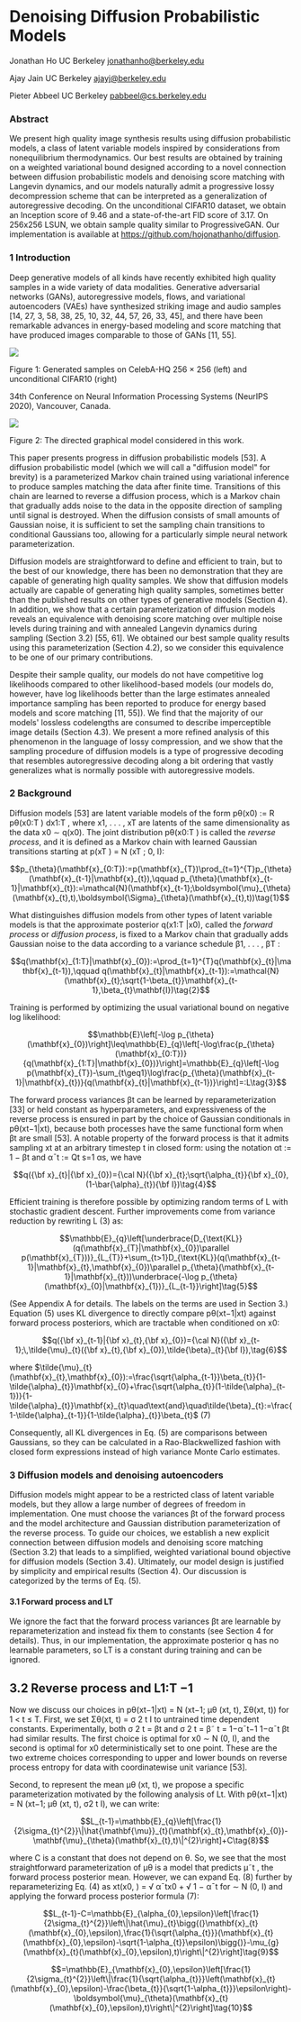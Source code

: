 # Denoising Diffusion Probabilistic Models

Jonathan Ho UC Berkeley jonathanho@berkeley.edu

Ajay Jain UC Berkeley ajayj@berkeley.edu

Pieter Abbeel UC Berkeley pabbeel@cs.berkeley.edu

### Abstract

We present high quality image synthesis results using diffusion probabilistic models, a class of latent variable models inspired by considerations from nonequilibrium thermodynamics. Our best results are obtained by training on a weighted variational bound designed according to a novel connection between diffusion probabilistic models and denoising score matching with Langevin dynamics, and our models naturally admit a progressive lossy decompression scheme that can be interpreted as a generalization of autoregressive decoding. On the unconditional CIFAR10 dataset, we obtain an Inception score of 9.46 and a state-of-the-art FID score of 3.17. On 256x256 LSUN, we obtain sample quality similar to ProgressiveGAN. Our implementation is available at https://github.com/hojonathanho/diffusion.

### 1 Introduction

Deep generative models of all kinds have recently exhibited high quality samples in a wide variety of data modalities. Generative adversarial networks (GANs), autoregressive models, flows, and variational autoencoders (VAEs) have synthesized striking image and audio samples [14, 27, 3, 58, 38, 25, 10, 32, 44, 57, 26, 33, 45], and there have been remarkable advances in energy-based modeling and score matching that have produced images comparable to those of GANs [11, 55].

![](_page_0_Picture_8.jpeg)

Figure 1: Generated samples on CelebA-HQ 256 × 256 (left) and unconditional CIFAR10 (right)

34th Conference on Neural Information Processing Systems (NeurIPS 2020), Vancouver, Canada.

![](_page_1_Figure_0.jpeg)

Figure 2: The directed graphical model considered in this work.

This paper presents progress in diffusion probabilistic models [53]. A diffusion probabilistic model (which we will call a "diffusion model" for brevity) is a parameterized Markov chain trained using variational inference to produce samples matching the data after finite time. Transitions of this chain are learned to reverse a diffusion process, which is a Markov chain that gradually adds noise to the data in the opposite direction of sampling until signal is destroyed. When the diffusion consists of small amounts of Gaussian noise, it is sufficient to set the sampling chain transitions to conditional Gaussians too, allowing for a particularly simple neural network parameterization.

Diffusion models are straightforward to define and efficient to train, but to the best of our knowledge, there has been no demonstration that they are capable of generating high quality samples. We show that diffusion models actually are capable of generating high quality samples, sometimes better than the published results on other types of generative models (Section 4). In addition, we show that a certain parameterization of diffusion models reveals an equivalence with denoising score matching over multiple noise levels during training and with annealed Langevin dynamics during sampling (Section 3.2) [55, 61]. We obtained our best sample quality results using this parameterization (Section 4.2), so we consider this equivalence to be one of our primary contributions.

Despite their sample quality, our models do not have competitive log likelihoods compared to other likelihood-based models (our models do, however, have log likelihoods better than the large estimates annealed importance sampling has been reported to produce for energy based models and score matching [11, 55]). We find that the majority of our models' lossless codelengths are consumed to describe imperceptible image details (Section 4.3). We present a more refined analysis of this phenomenon in the language of lossy compression, and we show that the sampling procedure of diffusion models is a type of progressive decoding that resembles autoregressive decoding along a bit ordering that vastly generalizes what is normally possible with autoregressive models.

### 2 Background

Diffusion models [53] are latent variable models of the form pθ(x0) := R pθ(x0:T ) dx1:T , where x1, . . . , xT are latents of the same dimensionality as the data x0 ∼ q(x0). The joint distribution pθ(x0:T ) is called the *reverse process*, and it is defined as a Markov chain with learned Gaussian transitions starting at p(xT ) = N (xT ; 0, I):

$$p_{\theta}(\mathbf{x}_{0:T}):=p(\mathbf{x}_{T})\prod_{t=1}^{T}p_{\theta}(\mathbf{x}_{t-1}|\mathbf{x}_{t}),\qquad p_{\theta}(\mathbf{x}_{t-1}|\mathbf{x}_{t}):=\mathcal{N}(\mathbf{x}_{t-1};\boldsymbol{\mu}_{\theta}(\mathbf{x}_{t},t),\boldsymbol{\Sigma}_{\theta}(\mathbf{x}_{t},t))\tag{1}$$

What distinguishes diffusion models from other types of latent variable models is that the approximate posterior q(x1:T |x0), called the *forward process* or *diffusion process*, is fixed to a Markov chain that gradually adds Gaussian noise to the data according to a variance schedule β1, . . . , βT :

$$q(\mathbf{x}_{1:T}|\mathbf{x}_{0}):=\prod_{t=1}^{T}q(\mathbf{x}_{t}|\mathbf{x}_{t-1}),\qquad q(\mathbf{x}_{t}|\mathbf{x}_{t-1}):=\mathcal{N}(\mathbf{x}_{t};\sqrt{1-\beta_{t}}\mathbf{x}_{t-1},\beta_{t}\mathbf{I})\tag{2}$$

Training is performed by optimizing the usual variational bound on negative log likelihood:

$$\mathbb{E}\left[-\log p_{\theta}(\mathbf{x}_{0})\right]\leq\mathbb{E}_{q}\left[-\log\frac{p_{\theta}(\mathbf{x}_{0:T})}{q(\mathbf{x}_{1:T}|\mathbf{x}_{0})}\right]=\mathbb{E}_{q}\left[-\log p(\mathbf{x}_{T})-\sum_{t\geq1}\log\frac{p_{\theta}(\mathbf{x}_{t-1}|\mathbf{x}_{t})}{q(\mathbf{x}_{t}|\mathbf{x}_{t-1})}\right]=:L\tag{3}$$

The forward process variances βt can be learned by reparameterization [33] or held constant as hyperparameters, and expressiveness of the reverse process is ensured in part by the choice of Gaussian conditionals in pθ(xt−1|xt), because both processes have the same functional form when βt are small [53]. A notable property of the forward process is that it admits sampling xt at an arbitrary timestep t in closed form: using the notation αt := 1 − βt and α¯t := Qt s=1 αs, we have

$$q({\bf x}_{t}|{\bf x}_{0})={\cal N}({\bf x}_{t};\sqrt{\alpha_{t}}{\bf x}_{0},(1-\bar{\alpha}_{t}){\bf I})\tag{4}$$

Efficient training is therefore possible by optimizing random terms of L with stochastic gradient descent. Further improvements come from variance reduction by rewriting L (3) as:

$$\mathbb{E}_{q}\left[\underbrace{D_{\text{KL}}(q(\mathbf{x}_{T}|\mathbf{x}_{0})\parallel p(\mathbf{x}_{T}))}_{L_{T}}+\sum_{t>1}D_{\text{KL}}(q(\mathbf{x}_{t-1}|\mathbf{x}_{t},\mathbf{x}_{0})\parallel p_{\theta}(\mathbf{x}_{t-1}|\mathbf{x}_{t}))\underbrace{-\log p_{\theta}(\mathbf{x}_{0}|\mathbf{x}_{1})}_{L_{t-1}}\right]\tag{5}$$

(See Appendix A for details. The labels on the terms are used in Section 3.) Equation (5) uses KL divergence to directly compare pθ(xt−1|xt) against forward process posteriors, which are tractable when conditioned on x0:

$$q({\bf x}_{t-1}|{\bf x}_{t},{\bf x}_{0})={\cal N}({\bf x}_{t-1};\,\tilde{\mu}_{t}({\bf x}_{t},{\bf x}_{0}),\tilde{\beta}_{t}{\bf I}),\tag{6}$$

where $\tilde{\mu}_{t}(\mathbf{x}_{t},\mathbf{x}_{0}):=\frac{\sqrt{\alpha_{t-1}}\beta_{t}}{1-\tilde{\alpha}_{t}}\mathbf{x}_{0}+\frac{\sqrt{\alpha_{t}}(1-\tilde{\alpha}_{t-1})}{1-\tilde{\alpha}_{t}}\mathbf{x}_{t}\quad\text{and}\quad\tilde{\beta}_{t}:=\frac{1-\tilde{\alpha}_{t-1}}{1-\tilde{\alpha}_{t}}\beta_{t}$ (7)

Consequently, all KL divergences in Eq. (5) are comparisons between Gaussians, so they can be calculated in a Rao-Blackwellized fashion with closed form expressions instead of high variance Monte Carlo estimates.

### 3 Diffusion models and denoising autoencoders

Diffusion models might appear to be a restricted class of latent variable models, but they allow a large number of degrees of freedom in implementation. One must choose the variances βt of the forward process and the model architecture and Gaussian distribution parameterization of the reverse process. To guide our choices, we establish a new explicit connection between diffusion models and denoising score matching (Section 3.2) that leads to a simplified, weighted variational bound objective for diffusion models (Section 3.4). Ultimately, our model design is justified by simplicity and empirical results (Section 4). Our discussion is categorized by the terms of Eq. (5).

#### 3.1 Forward process and LT

We ignore the fact that the forward process variances βt are learnable by reparameterization and instead fix them to constants (see Section 4 for details). Thus, in our implementation, the approximate posterior q has no learnable parameters, so LT is a constant during training and can be ignored.

## 3.2 Reverse process and L1:T −1

Now we discuss our choices in pθ(xt−1|xt) = N (xt−1; µθ (xt, t), Σθ(xt, t)) for 1 < t ≤ T. First, we set Σθ(xt, t) = σ 2 t I to untrained time dependent constants. Experimentally, both σ 2 t = βt and σ 2 t = β˜ t = 1−α¯t−1 1−α¯t βt had similar results. The first choice is optimal for x0 ∼ N (0, I), and the second is optimal for x0 deterministically set to one point. These are the two extreme choices corresponding to upper and lower bounds on reverse process entropy for data with coordinatewise unit variance [53].

Second, to represent the mean µθ (xt, t), we propose a specific parameterization motivated by the following analysis of Lt. With pθ(xt−1|xt) = N (xt−1; µθ (xt, t), σ2 t I), we can write:

$$L_{t-1}=\mathbb{E}_{q}\left[\frac{1}{2\sigma_{t}^{2}}\|\hat{\mathbf{\mu}}_{t}(\mathbf{x}_{t},\mathbf{x}_{0})-\mathbf{\mu}_{\theta}(\mathbf{x}_{t},t)\|^{2}\right]+C\tag{8}$$

where C is a constant that does not depend on θ. So, we see that the most straightforward parameterization of µθ is a model that predicts µ˜t , the forward process posterior mean. However, we can expand Eq. (8) further by reparameterizing Eq. (4) as xt(x0, ) = √ α¯tx0 + √ 1 − α¯t for ∼ N (0, I) and applying the forward process posterior formula (7):

$$L_{t-1}-C=\mathbb{E}_{\alpha_{0},\epsilon}\left[\frac{1}{2\sigma_{t}^{2}}\left\|\hat{\mu}_{t}\bigg{(}\mathbf{x}_{t}(\mathbf{x}_{0},\epsilon),\frac{1}{\sqrt{\alpha_{t}}}(\mathbf{x}_{t}(\mathbf{x}_{0},\epsilon)-\sqrt{1-\alpha_{t}}\epsilon)\bigg{)}-\mu_{g}(\mathbf{x}_{t}(\mathbf{x}_{0},\epsilon),t)\right\|^{2}\right]\tag{9}$$

$$=\mathbb{E}_{\mathbf{x}_{0},\epsilon}\left[\frac{1}{2\sigma_{t}^{2}}\left\|\frac{1}{\sqrt{\alpha_{t}}}\left(\mathbf{x}_{t}(\mathbf{x}_{0},\epsilon)-\frac{\beta_{t}}{\sqrt{1-\alpha_{t}}}\epsilon\right)-\boldsymbol{\mu}_{\theta}(\mathbf{x}_{t}(\mathbf{x}_{0},\epsilon),t)\right\|^{2}\right]\tag{10}$$

